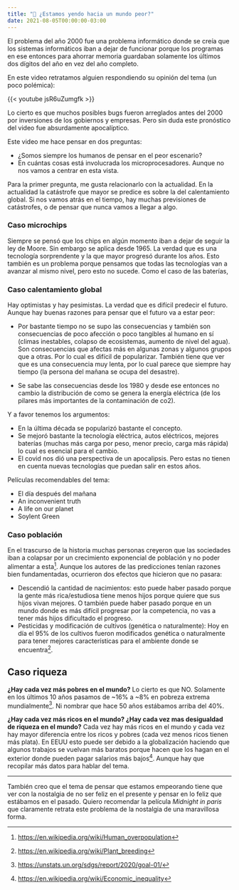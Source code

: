 ```yaml
---
title: "📕 ¿Estamos yendo hacia un mundo peor?"
date: 2021-08-05T00:00:00-03:00
---
```


El problema del año 2000 fue una problema informático donde se creía que los sistemas informáticos iban a dejar de funcionar porque los programas en ese entonces para ahorrar memoria guardaban solamente los últimos dos dígitos del año en vez del año completo. 

En este video retratamos alguien respondiendo su opinión del tema (un poco polémica):

{{< youtube jsR6uZumgfk >}}

Lo cierto es que muchos posibles bugs fueron arreglados antes del 2000 por inversiones de los gobiernos y empresas. Pero sin duda este pronóstico del video fue absurdamente apocalíptico.

Este video me hace pensar en dos preguntas:
- ¿Somos siempre los humanos de pensar en el peor escenario?
- En cuántas cosas está involucrada los microprocesadores. Aunque no nos vamos a centrar en esta vista.

Para la primer pregunta, me gusta relacionarlo con la actualidad. En la actualidad la catástrofe que mayor se predice es sobre la del calentamiento global. 
Si nos vamos atrás en el tiempo, hay muchas previsiones de catástrofes, o de pensar que nunca vamos a llegar a algo.

### Caso microchips
Siempre se pensó que los chips en algún momento iban a dejar de seguir la ley de Moore. Sin embargo se aplica desde 1965. La verdad que es una tecnología sorprendente y la que mayor progresó durante los años. Esto también es un problema porque pensamos que todas las tecnologías van a avanzar al mismo nivel, pero esto no sucede. Como el caso de las baterías, 

### Caso calentamiento global
Hay optimistas y hay pesimistas. La verdad que es difícil predecir el futuro.
Aunque hay buenas razones para pensar que el futuro va a estar peor:
- Por bastante tiempo no se supo las consecuencias y también son consecuencias de poco afección o poco tangibles al humano en sí (climas inestables, colapso de ecosistemas, aumento de nivel del agua). Son consecuencias que afectas más en algunas zonas y algunos grupos que a otras. Por lo cual es difícil de popularizar. También tiene que ver que es una consecuencia muy lenta, por lo cual parece que siempre hay tiempo (la persona del mañana se ocupa del desastre).

- Se sabe las consecuencias desde los 1980 y desde ese entonces no cambio la distribución de como se genera la energía eléctrica (de los pilares más importantes de la contaminación de co2).

Y a favor tenemos los argumentos:
- En la última década se popularizó bastante el concepto. 
- Se mejoró bastante la tecnología eléctrica, autos eléctricos, mejores baterías (muchas más carga por peso, menor precio, carga más rápida) lo cual es esencial para el cambio.
- El covid nos dió una perspectiva de un apocalipsis. 
Pero estas no tienen en cuenta nuevas tecnologías que puedan salir en estos años.

Películas recomendables del tema:
- El día después del mañana
- An inconvenient truth
- A life on our planet
- Soylent Green


### Caso población
En el trascurso de la historia muchas personas creyeron que las sociedades iban a colapsar por un crecimiento exponencial de población y no poder alimentar a esta[^2]. Aunque los autores de las predicciones tenían razones bien fundamentadas, ocurrieron dos efectos que hicieron que no pasara:
- Descendió la cantidad de nacimientos: esto puede haber pasado porque la gente más rica/estudiosa tiene menos hijos porque quiere que sus hijos vivan mejores. O también puede haber pasado porque en un mundo donde es más difícil progresar por la competencia, no vas a tener más hijos dificultado el progreso.
- Pesticidas y modificación de cultivos (genética o naturalmente): Hoy en día el 95% de los cultivos fueron modificados genética o naturalmente para tener mejores características para el ambiente donde se encuentra[^1].

## Caso riqueza

**¿Hay cada vez más pobres en el mundo?**
Lo cierto es que NO. Solamente en los últimos 10 años pasamos de ~16% a ~8% en pobreza extrema mundialmente[^3]. Ni nombrar que hace 50 años estábamos arriba del 40%.

**¿Hay cada vez más ricos en el mundo? ¿Hay cada vez mas desigualdad de riqueza en el mundo?**
Cada vez hay más ricos en el mundo y cada vez hay mayor diferencia entre los ricos y pobres (cada vez menos ricos tienen más plata). En EEUU esto puede ser debido a la globalización haciendo que algunos trabajos se vuelvan más baratos porque hacen que los hagan en el exterior donde pueden pagar salarios más bajos[^4]. Aunque hay que recopilar más datos para hablar del tema. 

---

También creo que el tema de pensar que estamos empeorando tiene que ver con la nostalgia de no ser feliz en el presente y pensar en lo feliz que estábamos en el pasado. Quiero recomendar la película *Midnight in paris* que claramente retrata este problema de la nostalgia de una maravillosa forma.

[^1]: https://en.wikipedia.org/wiki/Plant_breeding
[^2]: https://en.wikipedia.org/wiki/Human_overpopulation
[^3]: https://unstats.un.org/sdgs/report/2020/goal-01/
[^4]: https://en.wikipedia.org/wiki/Economic_inequality